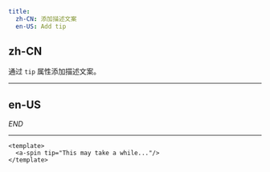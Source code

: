 ```yaml
title:
  zh-CN: 添加描述文案
  en-US: Add tip
```

## zh-CN

通过 `tip` 属性添加描述文案。

---

## en-US

$END$

---

```vue
<template>
  <a-spin tip="This may take a while..."/>
</template>
```
